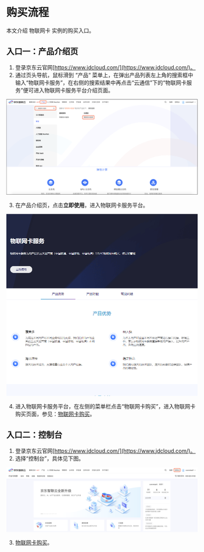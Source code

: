 # 购买流程

本文介绍 物联网卡 实例的购买入口。

## 入口一：产品介绍页

1. 登录京东云官网[https://www.jdcloud.com/](https://www.jdcloud.com/)。
2. 通过页头导航，鼠标滑到 “产品“ 菜单上，在弹出产品列表左上角的搜索框中输入“物联网卡服务”，在右侧的搜索结果中再点击“云通信”下的“物联网卡服务”便可进入物联网卡服务平台介绍页面。

![物联网卡服务 控制台](../../../../image/Query-Card-Service/console-renewal-0.png)

3. 在产品介绍页，点击**立即使用**，进入物联网卡服务平台。

![物联网卡服务](../../../../image/Query-Card-Service/productpage.png)

4. 进入物联网卡服务平台，在左侧的菜单栏点击“物联网卡购买”，进入物联网卡购买页面，参见：[物联网卡购买](../Operation-Guide/Purchase.md)。


## 入口二：控制台

1. 登录京东云官网[https://www.jdcloud.com/](https://www.jdcloud.com/)。
2. 选择“控制台”，具体见下图。

![控制台](../../../../image/Query-Card-Service/console-buy.png)

3. [物联网卡购买](../Operation-Guide/Purchase.md)。

